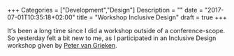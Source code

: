 +++
Categories = ["Development","Design"]
Description = ""
date = "2017-07-01T10:35:18+02:00"
title = "Workshop Inclusive Design"
draft = true
+++

It's been a long time since I did a workshop outside of a conference-scope. So yesterday felt a bit new to me, as I participated in an Inclusive Design workshop given by [Peter van Grieken](https://twitter.com/petervangrieken). 

